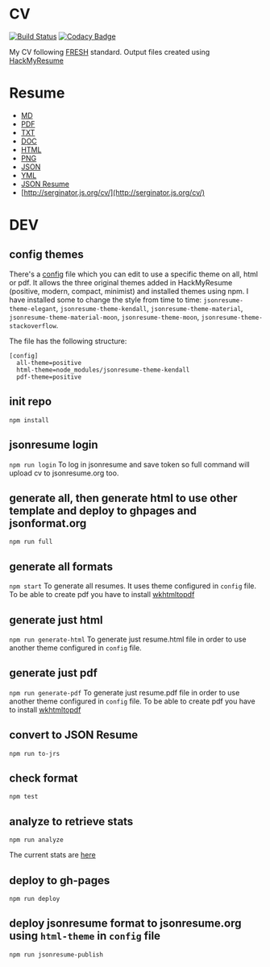 CV
==

[![Build Status](https://travis-ci.org/serginator/cv.svg?branch=master)](https://travis-ci.org/serginator/cv) [![Codacy Badge](https://api.codacy.com/project/badge/Grade/bd00a22c375847c694805bdf59d96a17)](https://www.codacy.com/app/serginator/cv?utm_source=github.com&amp;utm_medium=referral&amp;utm_content=serginator/cv&amp;utm_campaign=Badge_Grade)

My CV following [FRESH](https://github.com/fresh-standard/FRESCA) standard.
Output files created using [HackMyResume](http://please.hackmyresume.com/)

# Resume

- [MD](out/resume.md)
- [PDF](out/resume.pdf)
- [TXT](out/resume.txt)
- [DOC](out/resume.doc)
- [HTML](http://serginator.github.io/cv)
- [PNG](out/resume.png)
- [JSON](out/resume.json)
- [YML](out/resume.yml)
- [JSON Resume](out/jsonresume/resume.json)
- [http://serginator.js.org/cv/](http://serginator.js.org/cv/)

# DEV

## config themes
There's a [config](config) file which you can edit to use a specific theme on all, html or pdf. It allows the three original themes
added in HackMyResume (positive, modern, compact, minimist) and installed themes using npm. I have installed some to
change the style from time to time:
`jsonresume-theme-elegant`, `jsonresume-theme-kendall`, `jsonresume-theme-material`, `jsonresume-theme-material-moon`,
`jsonresume-theme-moon`, `jsonresume-theme-stackoverflow`.

The file has the following structure:
```
[config]
  all-theme=positive
  html-theme=node_modules/jsonresume-theme-kendall
  pdf-theme=positive
```

## init repo
`npm install`

## jsonresume login
`npm run login`
To log in jsonresume and save token so full command will upload cv to jsonresume.org too.

## generate all, then generate html to use other template and deploy to ghpages and jsonformat.org
`npm run full`

## generate all formats
`npm start`
To generate all resumes. It uses theme configured in `config` file.
To be able to create pdf you have to install [wkhtmltopdf](http://wkhtmltopdf.org/)

## generate just html
`npm run generate-html`
To generate just resume.html file in order to use another theme configured in `config` file.

## generate just pdf
`npm run generate-pdf`
To generate just resume.pdf file in order to use another theme configured in `config` file.
To be able to create pdf you have to install [wkhtmltopdf](http://wkhtmltopdf.org/)

## convert to JSON Resume
`npm run to-jrs`

## check format
`npm test`

## analyze to retrieve stats
`npm run analyze`

The current stats are [here](resume-analyzed)

## deploy to gh-pages
`npm run deploy`

## deploy jsonresume format to jsonresume.org using `html-theme` in `config` file
`npm run jsonresume-publish`
